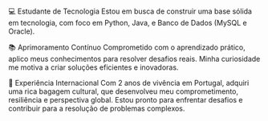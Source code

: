 💻 Estudante de Tecnologia Estou em busca de construir uma base sólida em tecnologia, com foco em Python, Java, e Banco de Dados (MySQL e Oracle).

📚 Aprimoramento Contínuo Comprometido com o aprendizado prático, aplico meus conhecimentos para resolver desafios reais. Minha curiosidade me motiva a criar soluções eficientes e inovadoras.

📍 Experiência Internacional Com 2 anos de vivência em Portugal, adquiri uma rica bagagem cultural, que desenvolveu meu comprometimento, resiliência e perspectiva global. Estou pronto para enfrentar desafios e contribuir para a resolução de problemas complexos.
